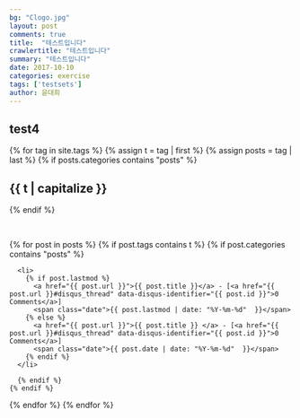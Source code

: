```yaml
---
bg: "Clogo.jpg"
layout: post
comments: true
title:  "테스트입니다"
crawlertitle: "테스트입니다"
summary: "테스트입니다"
date: 2017-10-10
categories: exercise
tags: ['testsets']
author: 윤대희
---
```


## test4 ##

{% for tag in site.tags %}
  {% assign t = tag | first %}
  {% assign posts = tag | last %}
  {% if posts.categories contains "posts" %}

<h2 class="category-key" id="{{ t | downcase }}">{{ t | capitalize }}</h2>

  {% endif %}
  
<br>

  {% for post in posts %}
    {% if post.tags contains t %}
      {% if post.categories contains "posts" %}
      
      <li>
        {% if post.lastmod %}
          <a href="{{ post.url }}">{{ post.title }}</a> - [<a href="{{ post.url }}#disqus_thread" data-disqus-identifier="{{ post.id }}">0 Comments</a>]
          <span class="date">{{ post.lastmod | date: "%Y-%m-%d"  }}</span>
        {% else %}
          <a href="{{ post.url }}">{{ post.title }} </a> - [<a href="{{ post.url }}#disqus_thread" data-disqus-identifier="{{ post.id }}">0 Comments</a>]
          <span class="date">{{ post.date | date: "%Y-%m-%d"  }}</span>
        {% endif %}
      </li>
        
      {% endif %}   
    {% endif %}
  {% endfor %}
{% endfor %}
